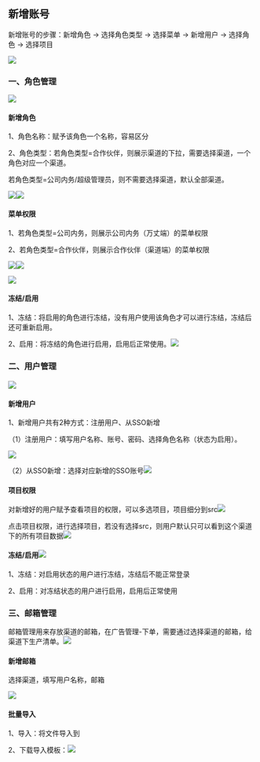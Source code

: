 ## 新增账号

新增账号的步骤：新增角色 → 选择角色类型 → 选择菜单 → 新增用户 → 选择角色 → 选择项目

![](/assets/user.png)

### 一、角色管理

![](/assets/juese1.png)

#### 新增角色

1、角色名称：赋予该角色一个名称，容易区分

2、角色类型：若角色类型=合作伙伴，则展示渠道的下拉，需要选择渠道，一个角色对应一个渠道。

若角色类型=公司内务/超级管理员，则不需要选择渠道，默认全部渠道。

![](/assets/1.png)![](/assets/juese2.png)

#### 菜单权限

1、若角色类型=公司内务，则展示公司内务（万丈端）的菜单权限

2、若角色类型=合作伙伴，则展示合作伙伴（渠道端）的菜单权限

![](/assets/quanxian.png)![](/assets/caidan1.png)

![](/assets/import2.png)

#### 冻结/启用

1、冻结：将启用的角色进行冻结，没有用户使用该角色才可以进行冻结，冻结后还可重新启用。

2、启用：将冻结的角色进行启用，启用后正常使用。![](/assets/dongjie.png)

### 二、用户管理

#### ![](/assets/ueser.png)

#### 新增用户

1、新增用户共有2种方式：注册用户、从SSO新增

（1）注册用户：填写用户名称、账号、密码、选择角色名称（状态为启用）。

![](/assets/user11.png)

（2）从SSO新增：选择对应新增的SSO账号![](/assets/impo1rt.png)

#### 项目权限

对新增好的用户赋予查看项目的权限，可以多选项目，项目细分到src![](/assets/权限.png)

点击项目权限，进行选择项目，若没有选择src，则用户默认只可以看到这个渠道下的所有项目数据![](/assets/importxmm.png)

#### 冻结/启用![](/assets/冻结.png)

1、冻结：对启用状态的用户进行冻结，冻结后不能正常登录

2、启用：对冻结状态的用户进行启用，启用后正常使用

### 三、邮箱管理

邮箱管理用来存放渠道的邮箱，在广告管理-下单，需要通过选择渠道的邮箱，给渠道下生产清单。![](/assets/22.png)

#### 新增邮箱

选择渠道，填写用户名称，邮箱

![](/assets/223.png)

#### 批量导入

1、导入：将文件导入到

2、下载导入模板：![](/assets/impo22rt.png)

